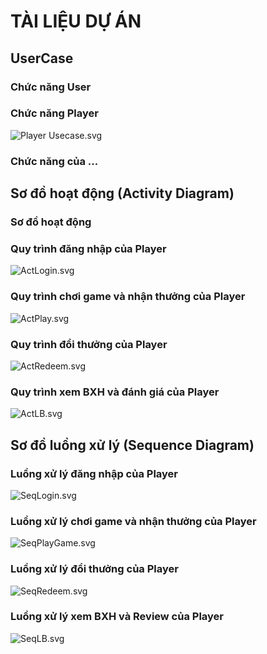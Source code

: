 # TÀI LIỆU DỰ ÁN

## UserCase 
<!-- usecase tổng quát sẽ ở đây -->
### Chức năng User
<!-- chức năng của user sẽ thêm vào đây -->
### Chức năng Player
![Player Usecase.svg](/docs/Dg/Player%20Usecase.svg)
### Chức năng của ...



## Sơ đồ hoạt động (Activity Diagram)


### Sơ đồ hoạt động 


### Quy trình đăng nhập của Player
![ActLogin.svg](./docs/Dg/ActLogin.svg)
### Quy trình chơi game và nhận thưởng của Player
![ActPlay.svg](./docs/Dg/ActPlay.svg)
### Quy trình đổi thưởng của Player
![ActRedeem.svg](./docs/Dg/ActRedeem.svg)
### Quy trình xem BXH và đánh giá của Player
![ActLB.svg](./docs/Dg/ActLB.svg)

## Sơ đồ luồng xử lý (Sequence Diagram)

### Luồng xử lý đăng nhập của Player
![SeqLogin.svg](./docs/Dg/SeqLogin.svg)
### Luồng xử lý chơi game và nhận thưởng của Player
![SeqPlayGame.svg](./docs/Dg/SeqPlayGame.svg)
### Luồng xử lý đổi thưởng của Player
![SeqRedeem.svg](./docs/Dg/SeqRedeem.svg)
### Luồng xử lý xem BXH và Review của Player
![SeqLB.svg](./docs/Dg/SeqLB.svg)